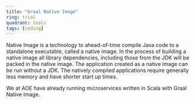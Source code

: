 ```yaml
---
title: "Graal Native Image"
ring: trial
quadrant: tools
tags: [coding]
---
```


Native Image is a technology to ahead-of-time compile Java code to a standalone executable, called a native image.
In the process of building a native image all library dependencies, including those from the JDK will be packed in the native image.
The application created as a native image can be run without a JDK.
The natively compiled applications require generally less memory and have shorter start up times.

We at AOE have already running microservices written in Scala with Graal Native Image.
